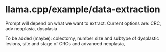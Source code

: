 # llama.cpp/example/data-extraction

Prompt will depend on what we want to extract.
Current options are:
CRC, adv neoplasia, dysplasia

To be added (maybe):
colectomy, number size and subtype of dysplastic lesions, site and stage of CRCs and advanced neoplasia, 
